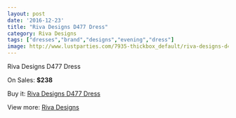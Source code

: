 ```yaml
---
layout: post
date: '2016-12-23'
title: "Riva Designs D477 Dress"
category: Riva Designs
tags: ["dresses","brand","designs","evening","dress"]
image: http://www.lustparties.com/7935-thickbox_default/riva-designs-d477-dress.jpg
---
```

Riva Designs D477 Dress

On Sales: **$238**
<a href="https://www.lustparties.com/en/riva-designs/2645-riva-designs-d477-dress.html"><amp-img layout="responsive" width="600" height="600" src="//www.lustparties.com/7935-thickbox_default/riva-designs-d477-dress.jpg" alt="Riva Designs D477 Dress 0" /></a>
<a href="https://www.lustparties.com/en/riva-designs/2645-riva-designs-d477-dress.html"><amp-img layout="responsive" width="600" height="600" src="//www.lustparties.com/7936-thickbox_default/riva-designs-d477-dress.jpg" alt="Riva Designs D477 Dress 1" /></a>

Buy it: [Riva Designs D477 Dress](https://www.lustparties.com/en/riva-designs/2645-riva-designs-d477-dress.html "Riva Designs D477 Dress")

View more: [Riva Designs](https://www.lustparties.com/en/6-riva-designs "Riva Designs")